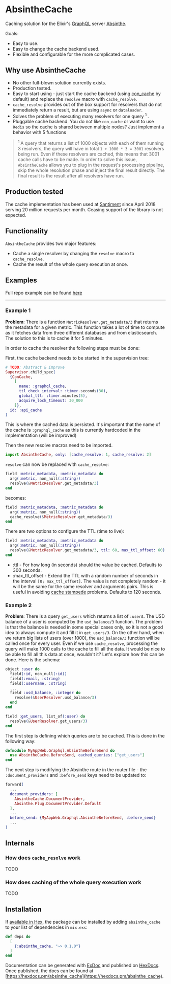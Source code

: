 # AbsintheCache

Caching solution for the Elixir's [GraphQL](http://spec.graphql.org/) server [Absinthe](https://github.com/absinthe-graphql/absinthe).

Goals:

- Easy to use.
- Easy to change the cache backend used.
- Flexible and configurable for the more complicated cases.

## Why use AbsintheCache

- No other full-blown solution currently exists.
- Production tested.
- Easy to start using - just start the cache backend (using [con_cache](https://github.com/sasa1977/con_cache) by default) and replace the `resolve` macro with `cache_resolve`.
- `cache_resolve` provides out of the box support for resolvers that do not immediately return a result, but are using `async` or `dataloader`.
- Solves the problem of executing many resolvers for one query <sup> 1 </sup>.
- Pluggable cache backend. You do not like `con_cache` or want to use `Redis` so the cache is shared between multiple nodes? Just implement a behavior with 5 functions

> <sup> 1 </sup> A query that returns a list of 1000 objects with each of them running 3 resolvers, the query will have in total `1 + 1000 * 3 = 3001` resolvers being run. Even if these resolvers are cached, this means that 3001 cache calls have to be made. In order to solve this issue, `AbsintheCache` allows you to plug in the request's processing pipeline, skip the whole resolution phase and inject the final result directly. The final result is the result after all resolvers have run.

## Production tested

The cache implementation has been used at [Santiment](https://santiment.net/) since April 2018 serving 20 million requests per month. Ceasing support of the library is not expected.

## Functionality

`AbsintheCache` provides two major features:

- Cache a single resolver by changing the `resolve` macro to `cache_resolve`.
- Cache the result of the whole query execution at once.

## Examples

Full repo example can be found [here](https://github.com/IvanIvanoff/absinthe_cache_example)

---

### Example 1

**Problem**: There is a function `MetricResolver.get_metadata/3` that returns the metadata for a given metric. This function takes a lot of time to compute as it fetches data from three different databases and from elasticsearch. The solution to this is to cache it for 5 minutes.

In order to cache the resolver the following steps must be done:

First, the cache backend needs to be started in the supervision tree:

```elixir
# TODO: Abstract & improve
Supervisor.child_spec(
  {ConCache,
    [
      name: :graphql_cache,
      ttl_check_interval: :timer.seconds(30),
      global_ttl: :timer.minutes(5),
      acquire_lock_timeout: 30_000
    ]},
  id: :api_cache
)
```

This is where the cached data is persisted. It's important that the name of the cache is `:graphql_cache` as this is currently hardcoded in the implementation (will be improved)

Then the new resolve macros need to be imported.

```elixir
import AbsintheCache, only: [cache_resolve: 1, cache_resolve: 2]
```

`resolve` can now be replaced with `cache_resolve`:

```elixir
field :metric_metadata, :metric_metadata do
  arg(:metric, non_null(:string))
  resolve(&MetricResolver.get_metadata/3)
end
```

becomes:

```elixir
field :metric_metadata, :metric_metadata do
  arg(:metric, non_null(:string))
  cache_resolve(&MetricResolver.get_metadata/3)
end
```

There are two options to configure the TTL (time to live):

```elixir
field :metric_metadata, :metric_metadata do
  arg(:metric, non_null(:string))
  resolve(&MetricResolver.get_metadata/3, ttl: 60, max_ttl_offset: 60)
end
```

- :ttl - For how long (in seconds) should the value be cached. Defaults to 300 seconds.
- :max_ttl_offset - Extend the TTL with a random number of seconds in the interval `[0; max_ttl_offset]`. The value is not completely random - it will be the same for the same resolver and arguments pairs. This is useful in avoiding [cache stampede](https://en.wikipedia.org/wiki/Cache_stampede) problems. Defaults to 120 seconds.

### Example 2

**Problem**: There is a query `get_users` which returns a list of `:user`s. The USD balance of a user is computed by the `usd_balance/3` function. The problem is that the balance is needed in some special cases only, so it is not a good idea to always compute it and fill it in `get_users/3`. On the other hand, when we return big lists of users (over 1000), the `usd_balance/3` function will be called once for every user. Even if we use `cache_resolve`, processing the query will make 1000 calls to the cache to fill all the data. It would be nice to be able to fill all this data at once, wouldn't it? Let's explore how this can be done. Here is the schema:

```elixir
object :user do
  field(:id, non_null(:id))
  field(:email, :string)
  field(:username, :string)
  ...
  field :usd_balance, :integer do
    resolve(&UserResolver.usd_balance/3)
  end
end

field :get_users, list_of(:user) do
  resolve(&UserResolver.get_users/3)
end
```

The first step is defining which queries are to be cached. This is done in the following way:

```elixir
defmodule MyAppWeb.Graphql.AbsintheBeforeSend do
  use AbsintheCache.BeforeSend, cached_queries: ["get_users"]
end
```

The next step is modifying the Absinthe route in the router file - the `:document_providers` and `:before_send` keys need to be updated to:

```elixir
forward(
  ...
  document_providers: [
    AbsintheCache.DocumentProvider,
    Absinthe.Plug.DocumentProvider.Default
  ],
  ...
  before_send: {MyAppWeb.Graphql.AbsintheBeforeSend, :before_send}
  ...
)
```

## Internals

### How does `cache_resolve` work

TODO

### How does caching of the whole query execution work

TODO

## Installation

If [available in Hex](https://hex.pm/docs/publish), the package can be installed
by adding `absinthe_cache` to your list of dependencies in `mix.exs`:

```elixir
def deps do
  [
    {:absinthe_cache, "~> 0.1.0"}
  ]
end
```

Documentation can be generated with [ExDoc](https://github.com/elixir-lang/ex_doc)
and published on [HexDocs](https://hexdocs.pm). Once published, the docs can
be found at [https://hexdocs.pm/absinthe_cache](https://hexdocs.pm/absinthe_cache).
